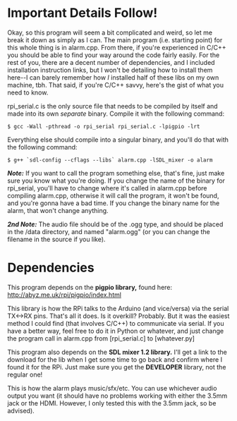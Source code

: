
# Important Details Follow! #

Okay, so this program will seem a bit complicated and weird, so let me break it down as simply as I can. The main program (i.e. starting point) for this whole thing is in alarm.cpp. From there, if you're experienced in C/C++ you should be able to find your way around the code fairly easily. For the rest of you, there are a decent number of dependencies, and I included installation instruction links, but I won't be detailing how to install them here--I can barely remember how *I* installed half of these libs on my own machine, tbh. That said, if you're C/C++ savvy, here's the gist of what you need to know.

rpi_serial.c is the only source file that needs to be compiled by itself and made into its own *separate* binary. Compile it with the following command:

	$ gcc -Wall -pthread -o rpi_serial rpi_serial.c -lpigpio -lrt

Everything else should compile into a singular binary, and you'll do that with the following command:

	$ g++ `sdl-config --cflags --libs` alarm.cpp -lSDL_mixer -o alarm

***Note:*** If you want to call the program something else, that's fine, just make sure you know what you're doing. If you change the name of the binary for rpi_serial, you'll have to change where it's called in alarm.cpp before compiling alarm.cpp, otherwise it will call the program, it won't be found, and you're gonna have a bad time. If you change the binary name for the alarm, that won't change anything.

***2nd Note:*** The audio file should be of the .ogg type, and should be placed in the /data directory, and named "alarm.ogg" (or you can change the filename in the source if you like).

# Dependencies #

This program depends on the **pigpio library,** found here: http://abyz.me.uk/rpi/pigpio/index.html

This library is how the RPi talks to the Arduino (and vice/versa) via the serial TX<->RX pins. That's all it does. Is it overkill? Probably. But it was the easiest method I could find (that involves C/C++) to communicate via serial. If you have a better way, feel free to do it in Python or whatever, and just change the program call in alarm.cpp from [rpi_serial.c] to [whatever.py] 

This program also depends on the **SDL mixer 1.2 library.** I'll get a link to the download for the lib when I get some time to go back and confirm where I found it for the RPi. Just make sure you get the **DEVELOPER** library, not the regular one!

This is how the alarm plays music/sfx/etc. You can use whichever audio output you want (it should have no problems working with either the 3.5mm jack or the HDMI. However, I only tested this with the 3.5mm jack, so be advised).
